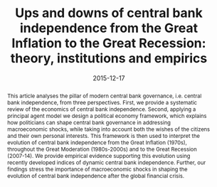 ---
abstract: "This article analyses the pillar of modern central bank governance, i.e. central bank independence, from three perspectives. First, we provide a systematic review of the economics of central bank independence. Second, applying a principal agent model we design a political economy framework, which explains how politicians can shape central bank governance in addressing macroeconomic shocks, while taking into account both the wishes of the citizens and their own personal interests. This framework is then used to interpret the evolution of central bank independence from the Great Inflation (1970s), throughout the Great Moderation (1980s-2000s) and to the Great Recession (2007-14). We provide empirical evidence supporting this evolution using recently developed indices of dynamic central bank independence. Further, our findings stress the importance of macroeconomic shocks in shaping the evolution of central bank independence after the global financial crisis."

abstract_short: "This article examines central bank independence from economic, political, and historical perspectives, using a principal-agent model to explain how politicians shape central bank governance. It provides empirical evidence on the evolution of central bank independence from the 1970s to 2014, highlighting the impact of macroeconomic shocks on this evolution, especially after the global financial crisis."

authors:
  - name: Donato Masciandaro
    url: https://faculty.unibocconi.it/donatomasciandaro/
  - name: Davide Romelli
date: '2015-12-17'

highlight: false

image:
  caption: '🏛️ Central Bank Independence: Evolution and Impact'
  focal_point: ""
  preview_only: false

math: false
projects: []
publication: Financial History Review
publication_short: FHR
# Publication type.
# Legend: 0 = Uncategorized; 1 = Conference paper; 2 = Journal article;
# 3 = Preprint / Working Paper; 4 = Report; 5 = Book; 6 = Book section;
# 7 = Thesis; 8 = Patent
publication_types: ["2"]
selected: true
title: 'Ups and downs of central bank independence from the Great Inflation to the Great Recession: theory, institutions and empirics'
url_code: ''
links:
  - name: Article
    url: https://www.cambridge.org/core/journals/financial-history-review/article/abs/ups-and-downs-of-central-bank-independence-from-the-great-inflation-to-the-great-recession-theory-institutions-and-empirics/90D821C926E79D96DF5B68BC5E069123
  - name: BAFFI CAREFIN Centre - Working paper
    url: https://papers.ssrn.com/sol3/papers.cfm?abstract_id=2591904
  - name: VoxEU
    url: https://cepr.org/voxeu/columns/central-bank-independence-and-after-great-recession
url_dataset: ''
url_pdf: ''
url_poster: ''
url_preprint: ''
url_project: ''
url_slides: ''
url_source: ''
url_video: ''
---